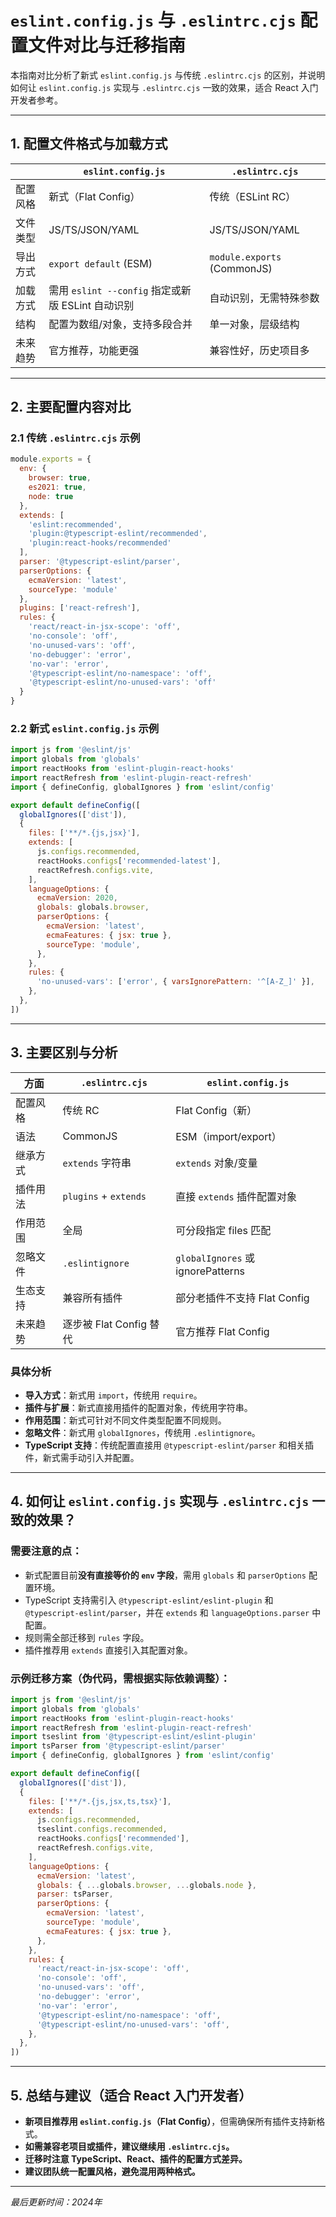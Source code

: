 # `eslint.config.js` 与 `.eslintrc.cjs` 配置文件对比与迁移指南

本指南对比分析了新式 `eslint.config.js` 与传统 `.eslintrc.cjs` 的区别，并说明如何让 `eslint.config.js` 实现与 `.eslintrc.cjs` 一致的效果，适合 React 入门开发者参考。

---

## 1. 配置文件格式与加载方式

|  | `eslint.config.js` | `.eslintrc.cjs` |
|---|--------------------|-----------------|
| 配置风格 | 新式（Flat Config） | 传统（ESLint RC） |
| 文件类型 | JS/TS/JSON/YAML | JS/TS/JSON/YAML |
| 导出方式 | `export default` (ESM) | `module.exports` (CommonJS) |
| 加载方式 | 需用 `eslint --config` 指定或新版 ESLint 自动识别 | 自动识别，无需特殊参数 |
| 结构 | 配置为数组/对象，支持多段合并 | 单一对象，层级结构 |
| 未来趋势 | 官方推荐，功能更强 | 兼容性好，历史项目多 |

---

## 2. 主要配置内容对比

### 2.1 传统 `.eslintrc.cjs` 示例

```js
module.exports = {
  env: {
    browser: true,
    es2021: true,
    node: true
  },
  extends: [
    'eslint:recommended',
    'plugin:@typescript-eslint/recommended',
    'plugin:react-hooks/recommended'
  ],
  parser: '@typescript-eslint/parser',
  parserOptions: {
    ecmaVersion: 'latest',
    sourceType: 'module'
  },
  plugins: ['react-refresh'],
  rules: {
    'react/react-in-jsx-scope': 'off',
    'no-console': 'off',
    'no-unused-vars': 'off',
    'no-debugger': 'error',
    'no-var': 'error',
    '@typescript-eslint/no-namespace': 'off',
    '@typescript-eslint/no-unused-vars': 'off'
  }
}
```

### 2.2 新式 `eslint.config.js` 示例

```js
import js from '@eslint/js'
import globals from 'globals'
import reactHooks from 'eslint-plugin-react-hooks'
import reactRefresh from 'eslint-plugin-react-refresh'
import { defineConfig, globalIgnores } from 'eslint/config'

export default defineConfig([
  globalIgnores(['dist']),
  {
    files: ['**/*.{js,jsx}'],
    extends: [
      js.configs.recommended,
      reactHooks.configs['recommended-latest'],
      reactRefresh.configs.vite,
    ],
    languageOptions: {
      ecmaVersion: 2020,
      globals: globals.browser,
      parserOptions: {
        ecmaVersion: 'latest',
        ecmaFeatures: { jsx: true },
        sourceType: 'module',
      },
    },
    rules: {
      'no-unused-vars': ['error', { varsIgnorePattern: '^[A-Z_]' }],
    },
  },
])
```

---

## 3. 主要区别与分析

| 方面 | `.eslintrc.cjs` | `eslint.config.js` |
|------|-----------------|--------------------|
| 配置风格 | 传统 RC | Flat Config（新） |
| 语法 | CommonJS | ESM（import/export） |
| 继承方式 | `extends` 字符串 | `extends` 对象/变量 |
| 插件用法 | `plugins` + `extends` | 直接 `extends` 插件配置对象 |
| 作用范围 | 全局 | 可分段指定 files 匹配 |
| 忽略文件 | `.eslintignore` | `globalIgnores` 或 ignorePatterns |
| 生态支持 | 兼容所有插件 | 部分老插件不支持 Flat Config |
| 未来趋势 | 逐步被 Flat Config 替代 | 官方推荐 Flat Config |

### 具体分析
- **导入方式**：新式用 `import`，传统用 `require`。
- **插件与扩展**：新式直接用插件的配置对象，传统用字符串。
- **作用范围**：新式可针对不同文件类型配置不同规则。
- **忽略文件**：新式用 `globalIgnores`，传统用 `.eslintignore`。
- **TypeScript 支持**：传统配置直接用 `@typescript-eslint/parser` 和相关插件，新式需手动引入并配置。

---

## 4. 如何让 `eslint.config.js` 实现与 `.eslintrc.cjs` 一致的效果？

### 需要注意的点：
- 新式配置目前**没有直接等价的 `env` 字段**，需用 `globals` 和 `parserOptions` 配置环境。
- TypeScript 支持需引入 `@typescript-eslint/eslint-plugin` 和 `@typescript-eslint/parser`，并在 `extends` 和 `languageOptions.parser` 中配置。
- 规则需全部迁移到 `rules` 字段。
- 插件推荐用 `extends` 直接引入其配置对象。

### 示例迁移方案（伪代码，需根据实际依赖调整）：

```js
import js from '@eslint/js'
import globals from 'globals'
import reactHooks from 'eslint-plugin-react-hooks'
import reactRefresh from 'eslint-plugin-react-refresh'
import tseslint from '@typescript-eslint/eslint-plugin'
import tsParser from '@typescript-eslint/parser'
import { defineConfig, globalIgnores } from 'eslint/config'

export default defineConfig([
  globalIgnores(['dist']),
  {
    files: ['**/*.{js,jsx,ts,tsx}'],
    extends: [
      js.configs.recommended,
      tseslint.configs.recommended,
      reactHooks.configs['recommended'],
      reactRefresh.configs.vite,
    ],
    languageOptions: {
      ecmaVersion: 'latest',
      globals: { ...globals.browser, ...globals.node },
      parser: tsParser,
      parserOptions: {
        ecmaVersion: 'latest',
        sourceType: 'module',
        ecmaFeatures: { jsx: true },
      },
    },
    rules: {
      'react/react-in-jsx-scope': 'off',
      'no-console': 'off',
      'no-unused-vars': 'off',
      'no-debugger': 'error',
      'no-var': 'error',
      '@typescript-eslint/no-namespace': 'off',
      '@typescript-eslint/no-unused-vars': 'off',
    },
  },
])
```

---

## 5. 总结与建议（适合 React 入门开发者）

- **新项目推荐用 `eslint.config.js`（Flat Config）**，但需确保所有插件支持新格式。
- **如需兼容老项目或插件，建议继续用 `.eslintrc.cjs`。**
- **迁移时注意 TypeScript、React、插件的配置方式差异。**
- **建议团队统一配置风格，避免混用两种格式。**

---

*最后更新时间：2024年* 